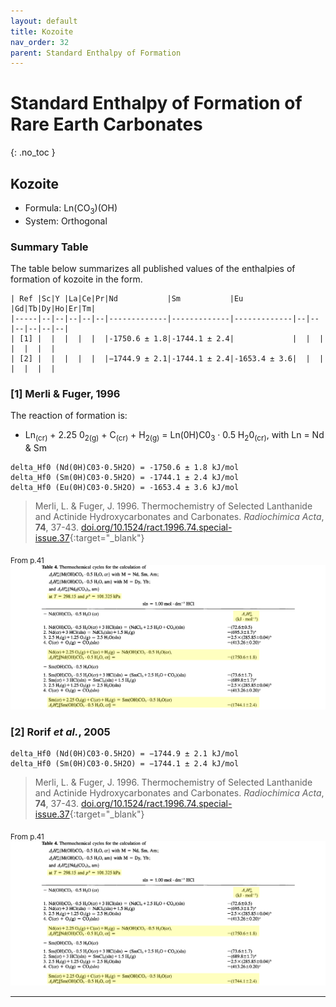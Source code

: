 ```yaml
---
layout: default
title: Kozoite
nav_order: 32
parent: Standard Enthalpy of Formation
---
```

<!-- markdownlint-disable MD014 MD022 MD025 MD033 MD040 -->
# Standard Enthalpy of Formation of Rare Earth Carbonates
{: .no_toc }

## Kozoite

* Formula: Ln(CO<sub>3</sub>)(OH)
* System: Orthogonal

### Summary Table

The table below summarizes all published values of the enthalpies of formation of kozoite in the form.

```
| Ref |Sc|Y |La|Ce|Pr|Nd           |Sm           |Eu           |Gd|Tb|Dy|Ho|Er|Tm|
|-----|--|--|--|--|--|-------------|-------------|-------------|--|--|--|--|--|--|
| [1] |  |  |  |  |  |-1750.6 ± 1.8|-1744.1 ± 2.4|             |  |  |  |  |  |  |
| [2] |  |  |  |  |  |−1744.9 ± 2.1|-1744.1 ± 2.4|-1653.4 ± 3.6|  |  |  |  |  |  |
```


### [1] Merli & Fuger, 1996

The reaction of formation is:
* Ln<sub>(cr)</sub> + 2.25 0<sub>2(g)</sub> + C<sub>(cr)</sub> + H<sub>2(g)</sub> = Ln(0H)C0<sub>3</sub> · 0.5 H<sub>2</sub>0<sub>(cr)</sub>, with Ln = Nd & Sm

```
delta_Hf0 (Nd(0H)C03·0.5H2O) = -1750.6 ± 1.8 kJ/mol
delta_Hf0 (Sm(0H)C03·0.5H2O) = -1744.1 ± 2.4 kJ/mol
delta_Hf0 (Eu(0H)C03·0.5H2O) = -1653.4 ± 3.6 kJ/mol
```

> Merli, L. & Fuger, J. 1996. Thermochemistry of Selected Lanthanide and Actinide Hydroxycarbonates and Carbonates. <em>Radiochimica Acta</em>, <b>74</b>, 37-43. [doi.org/10.1524/ract.1996.74.special-issue.37](https://doi.org/10.1524/ract.1996.74.special-issue.37){:target="_blank"}

<sub>From p.41</sub>
![Section of paper with the Ksp values](../../images/1996_Merli_etal_deltaHf_koz.png)

### [2] Rorif <i>et al.</i>, 2005

```
delta_Hf0 (Nd(0H)C03·0.5H2O) = −1744.9 ± 2.1 kJ/mol
delta_Hf0 (Sm(0H)C03·0.5H2O) = −1744.1 ± 2.4 kJ/mol
```

> Merli, L. & Fuger, J. 1996. Thermochemistry of Selected Lanthanide and Actinide Hydroxycarbonates and Carbonates. <em>Radiochimica Acta</em>, <b>74</b>, 37-43. [doi.org/10.1524/ract.1996.74.special-issue.37](https://doi.org/10.1524/ract.1996.74.special-issue.37){:target="_blank"}

<sub>From p.41</sub>
![Section of paper with the Ksp values](../../images/1996_Merli_etal_deltaHf_koz.png)


---
